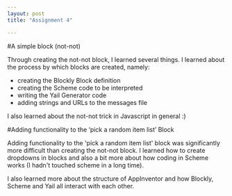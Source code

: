 ```yaml
---
layout: post
title: "Assignment 4"

---
```

#A simple block (not-not)

Through creating the not-not block, I learned several things. I learned about the process by which blocks are created, namely:

* creating the Blockly Block definition
* creating the Scheme code to be interpreted
* writing the Yail Generator code
* adding strings and URLs to the messages file

I also learned about the not-not trick in Javascript in general :)


#Adding functionality to the ‘pick a random item list’ Block

Adding functionality to the 'pick a random item list' block was significantly more difficult than creating the not-not block. I learned how to create dropdowns in blocks and also a bit more about how coding in Scheme works (I hadn't touched scheme in a long time).

I also learned more about the structure of AppInventor and how Blockly, Scheme and Yail all interact with each other.
